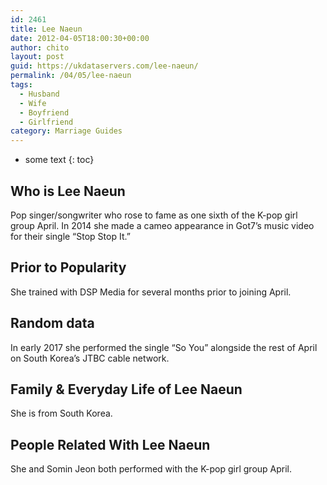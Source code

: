 ```yaml
---
id: 2461
title: Lee Naeun
date: 2012-04-05T18:00:30+00:00
author: chito
layout: post
guid: https://ukdataservers.com/lee-naeun/
permalink: /04/05/lee-naeun
tags:
  - Husband
  - Wife
  - Boyfriend
  - Girlfriend
category: Marriage Guides
---
```


* some text
{: toc}
          
          
## Who is  Lee Naeun
                  
                  
                  
Pop singer/songwriter who rose to fame as one sixth of the K-pop girl group April. In 2014 she made a cameo appearance in Got7&#8217;s music video for their single &#8220;Stop Stop It.&#8221;
                  
                
                
                
## Prior to Popularity 
                  
                  
                  
She trained with DSP Media for several months prior to joining April.
                  
                
                
                
## Random data 
                  
                  
                  
In early 2017 she performed the single &#8220;So You&#8221; alongside the rest of April on South Korea&#8217;s JTBC cable network.
                  
                
                
                
## Family & Everyday Life of Lee Naeun
                  
                  
                  
She is from South Korea.
                  
                
                
                
## People Related With  Lee Naeun
                  
                  
                  
She and Somin Jeon both performed with the K-pop girl group April.
                  
                
              
            
          
          
          
    
    
  
